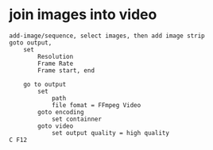 # join images into video
	add-image/sequence, select images, then add image strip
	goto output,
		set
			Resolution
			Frame Rate
			Frame start, end
		
		go to output
			set 
				path
				file fomat = FFmpeg Video
			goto encoding
				set containner
			goto video
				set output quality = high quality
	C F12
